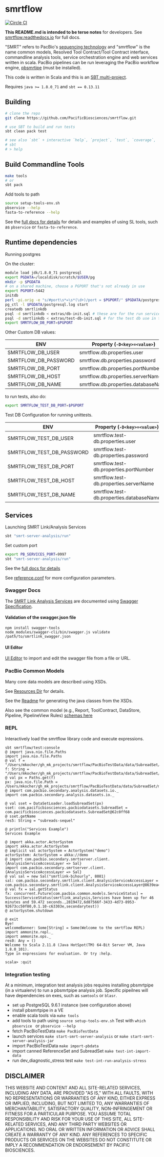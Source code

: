 # smrtflow

[![Circle CI](https://circleci.com/gh/PacificBiosciences/smrtflow.svg?style=svg)](https://circleci.com/gh/PacificBiosciences/smrtflow)

**This README.md is intended to be terse notes** for developers. See [smrtflow.readthedocs.io](http://smrtflow.readthedocs.io/) for full docs.

"SMRT" refers to PacBio's [sequencing technology](http://www.pacb.com/smrt-science/smrt-sequencing/) and "smrtflow" is the name common models, Resolved Tool Contract/Tool Contract interface, commandline analysis tools, service orchestration engine and web services written in scala. PacBio pipelines can be run leveraging the PacBio workflow engine, [pbsmrtipe](https://github.com/PacificBiosciences/pbsmrtpipe) (must be installed).
 
This code is written in Scala and this is an [SBT multi-project](http://www.scala-sbt.org/0.13/docs/Multi-Project.html). 

Requires `java >= 1.8.0_71` and `sbt == 0.13.11`

## Building

```bash
# clone the repo
git clone https://github.com/PacificBiosciences/smrtflow.git

# use SBT to build and run tests
sbt clean pack test

# see also `sbt` + interactive `help`, `project`, `test`, `coverage`, `run`, ...
# sbt
# > help
```

## Build Commandline Tools

```bash
make tools
# or
sbt pack
```

Add tools to path

```bash
source setup-tools-env.sh
pbservice --help
fasta-to-reference --help
```

See the [full docs for details](http://smrtflow.readthedocs.io/) for details and examples of using SL tools, such as `pbservice` or `fasta-to-reference`.


## Runtime dependencies

Running postgres

On the cluster:
```bash
module load jdk/1.8.0_71 postgresql
export PGDATA=/localdisk/scratch/$USER/pg
mkdir -p $PGDATA
# on a shared machine, choose a PGPORT that's not already in use
export PGPORT=5442
initdb
perl -pi.orig -e "s/#port\s*=\s*(\d+)/port = $PGPORT/" $PGDATA/postgresql.conf
pg_ctl -l $PGDATA/postgresql.log start
createdb smrtlinkdb
psql -d smrtlinkdb < extras/db-init.sql # these are for the run services or
psql -d smrtlinkdb < extras/test-db-init.sql # for the test db use in the *Spec.scala tests. The DB tables are drop and the migrations are run before each Spec.
export SMRTFLOW_DB_PORT=$PGPORT
```

Other Custom DB values:

| ENV                  | Property (`-D<key>=<value>`) |
|----------------------| ---------|
| SMRTFLOW_DB_USER     | smrtflow.db.properties.user         |
| SMRTFLOW_DB_PASSWORD | smrtflow.db.properties.password     |
| SMRTFLOW_DB_PORT     | smrtflow.db.properties.portNumber   |
| SMRTFLOW_DB_HOST     | smrtflow.db.properties.serverName   |
| SMRTFLOW_DB_NAME     | smrtflow.db.properties.databaseName |


to run tests, also do:
```bash
export SMRTFLOW_TEST_DB_PORT=$PGPORT
```

Test DB Configuration for running unittests.

| ENV                       | Property (`-D<key>=<value>`) |
|---------------------------| ---------|
| SMRTFLOW_TEST_DB_USER     | smrtflow.test-db.properties.user         |
| SMRTFLOW_TEST_DB_PASSWORD | smrtflow.test-db.properties.password     |
| SMRTFLOW_TEST_DB_PORT     | smrtflow.test-db.properties.portNumber   |
| SMRTFLOW_TEST_DB_HOST     | smrtflow.test-db.properties.serverName   |
| SMRTFLOW_TEST_DB_NAME     | smrtflow.test-db.properties.databaseName |


## Services

Launching SMRT Link/Analysis Services

```bash
sbt "smrt-server-analysis/run"
```

Set custom port

```bash
export PB_SERVICES_PORT=9997
sbt "smrt-server-analysis/run"
```

See the [full docs for details](http://smrtflow.readthedocs.io/)

See [reference.conf](https://github.com/PacificBiosciences/smrtflow/blob/master/smrt-server-link/src/main/resources/reference.conf) for more configuration parameters.

### Swagger Docs

The [SMRT Link Analysis Services](https://github.com/PacificBiosciences/smrtflow/blob/master/smrtlink_swagger.json) are documented using [Swagger Specification](http://swagger.io/specification/).

#### Validation of the swagger.json file

```
npm install swagger-tools
node_modules/swagger-cli/bin/swagger.js validate /path/to/smrtlink_swagger.json
```

#### UI Editor

[UI Editor](http://editor.swagger.io/#/) to import and edit the swagger file from a file or URL.

### PacBio Common Models

Many core data models are described using XSDs.

See [Resources Dir](https://github.com/PacificBiosciences/smrtflow/tree/master/smrt-common-models/src/main/resources/pb-common-xsds) for details.

See the [Readme](https://github.com/PacificBiosciences/smrtflow/blob/master/smrt-common-models/README.md) for generating the java classes from the XSDs.

Also see the common model (e.g., Report, ToolContract, DataStore, Pipeline, PipelineView Rules) [schemas here](https://github.com/PacificBiosciences/pbcommand/tree/master/pbcommand/schemas)

### REPL

Interactively load the smrtflow library code and execute expressions.

```
sbt smrtflow/test:console
@ import java.nio.file.Paths
import java.nio.file.Paths
@ val f = "/Users/mkocher/gh_mk_projects/smrtflow/PacBioTestData/data/SubreadSet/m54006_160504_020705.tiny.subreadset.xml"
f: String = "/Users/mkocher/gh_mk_projects/smrtflow/PacBioTestData/data/SubreadSet/m54006_160504_020705.tiny.subreadset.xml"
@ val px = Paths.get(f)
px: java.nio.file.Path = /Users/mkocher/gh_mk_projects/smrtflow/PacBioTestData/data/SubreadSet/m54006_160504_020705.tiny.subreadset.xml
@ import com.pacbio.secondary.analysis.datasets.io._
import com.pacbio.secondary.analysis.datasets.io._

@ val sset = DataSetLoader.loadSubreadSet(px)
sset: com.pacificbiosciences.pacbiodatasets.SubreadSet = com.pacificbiosciences.pacbiodatasets.SubreadSet@62c0ff68
@ sset.getName
res5: String = "subreads-sequel"

@ println("Services Example")
Services Example

@ import akka.actor.ActorSystem
import akka.actor.ActorSystem
@ implicit val actorSystem = ActorSystem("demo")
actorSystem: ActorSystem = akka://demo
@ import com.pacbio.secondary.smrtserver.client.{AnalysisServiceAccessLayer => Sal}
import com.pacbio.secondary.smrtserver.client.{AnalysisServiceAccessLayer => Sal}
@ val sal = new Sal("smrtlink-bihourly", 8081)
sal: com.pacbio.secondary.smrtlink.client.AnalysisServiceAccessLayer = com.pacbio.secondary.smrtlink.client.AnalysisServiceAccessLayer@8639ea4
@ val fx = sal.getStatus
fx: concurrent.Future[com.pacbio.common.models.ServiceStatus] = Success(ServiceStatus(smrtlink_analysis,Services have been up for 46 minutes and 59.472 seconds.,2819472,6d87566f-3433-4d73-8953-92673cc50f80,0.1.10-c63303e,secondarytest))
@ actorSystem.shutdown

@ exit
Bye!
welcomeBanner: Some[String] = Some(Welcome to the smrtflow REPL)
import ammonite.repl._
import ammonite.ops._
res0: Any = ()
Welcome to Scala 2.11.8 (Java HotSpot(TM) 64-Bit Server VM, Java 1.8.0_101).
Type in expressions for evaluation. Or try :help.

scala> :quit

```

### Integration testing

At a minimum, integration test analysis jobs requires installing pbsmrtpipe (in a virtualenv) to run a pbsmrtpipe analysis job. Specific pipeilnes will have dependencies on exes, such as `samtools` or `blasr`.

- set up PostgreSQL 9.6.1 instance (see configuration above)
- install pbsmrtpipe in a VE
- enable scala tools via `make tools`
- add tools to path using `source setup-tools-env.sh` Test with `which pbservice ` or `pbservice --help`
- fetch PacBioTestData `make PacBioTestData`
- launch services `make start-smrt-server-analysis` or `make start-smrt-server-analysis-jar`
- import PacBioTestData `make import-pbdata`
- import canned ReferenceSet and SubreadSet `make test-int-import-data`
- run dev_diagnostic_stress test `make test-int-run-analysis-stress`


DISCLAIMER
----------
THIS WEBSITE AND CONTENT AND ALL SITE-RELATED SERVICES, INCLUDING ANY DATA, ARE PROVIDED "AS IS," WITH ALL FAULTS, WITH NO REPRESENTATIONS OR WARRANTIES OF ANY KIND, EITHER EXPRESS OR IMPLIED, INCLUDING, BUT NOT LIMITED TO, ANY WARRANTIES OF MERCHANTABILITY, SATISFACTORY QUALITY, NON-INFRINGEMENT OR FITNESS FOR A PARTICULAR PURPOSE. YOU ASSUME TOTAL RESPONSIBILITY AND RISK FOR YOUR USE OF THIS SITE, ALL SITE-RELATED SERVICES, AND ANY THIRD PARTY WEBSITES OR APPLICATIONS. NO ORAL OR WRITTEN INFORMATION OR ADVICE SHALL CREATE A WARRANTY OF ANY KIND. ANY REFERENCES TO SPECIFIC PRODUCTS OR SERVICES ON THE WEBSITES DO NOT CONSTITUTE OR IMPLY A RECOMMENDATION OR ENDORSEMENT BY PACIFIC BIOSCIENCES.
